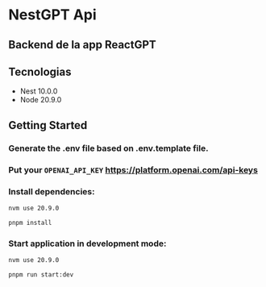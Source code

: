 # NestGPT Api

## Backend de la app ReactGPT

## Tecnologias

- Nest 10.0.0
- Node 20.9.0

## Getting Started

### Generate the .env file based on .env.template file.

### Put your `OPENAI_API_KEY` <https://platform.openai.com/api-keys>

### Install dependencies:

```bash
nvm use 20.9.0

pnpm install
```

### Start application in development mode:

```bash
nvm use 20.9.0

pnpm run start:dev
```
